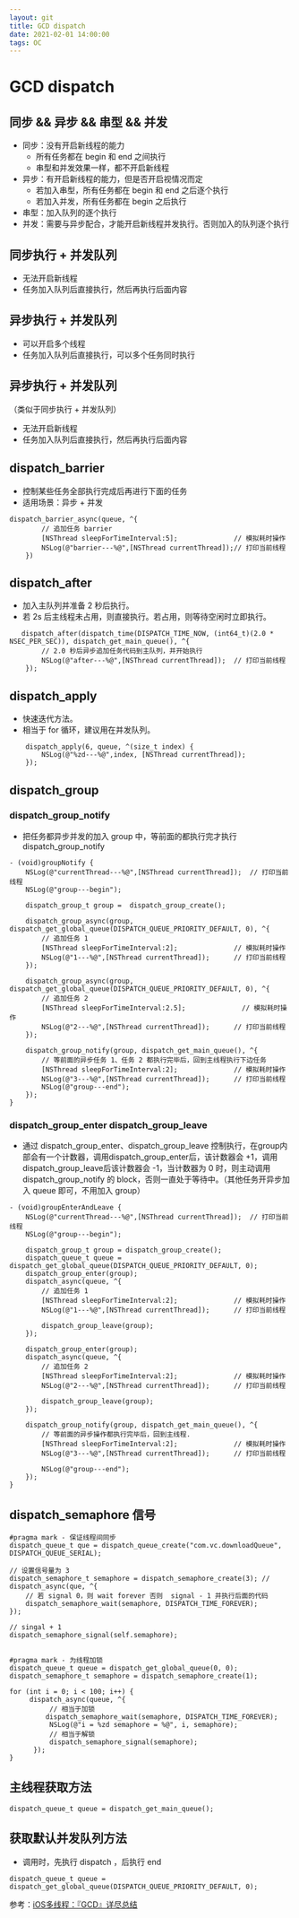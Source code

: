 ```yaml
---
layout: git
title: GCD dispatch
date: 2021-02-01 14:00:00
tags: OC
---
```

# GCD dispatch

## 同步 && 异步 && 串型 && 并发
* 同步：没有开启新线程的能力
    * 所有任务都在 begin 和 end 之间执行
    * 串型和并发效果一样，都不开启新线程
* 异步：有开启新线程的能力，但是否开启视情况而定
    * 若加入串型，所有任务都在 begin 和 end 之后逐个执行
    * 若加入并发，所有任务都在 begin 之后执行
* 串型：加入队列的逐个执行
* 并发：需要与异步配合，才能开启新线程并发执行。否则加入的队列逐个执行

## 同步执行 + 并发队列
* 无法开启新线程
* 任务加入队列后直接执行，然后再执行后面内容

## 异步执行 + 并发队列
 * 可以开启多个线程
 * 任务加入队列后直接执行，可以多个任务同时执行
 
## 异步执行 + 并发队列
（类似于同步执行 + 并发队列）
* 无法开启新线程
* 任务加入队列后直接执行，然后再执行后面内容

## dispatch_barrier
* 控制某些任务全部执行完成后再进行下面的任务
* 适用场景：异步 + 并发

```
dispatch_barrier_async(queue, ^{
        // 追加任务 barrier
        [NSThread sleepForTimeInterval:5];              // 模拟耗时操作
        NSLog(@"barrier---%@",[NSThread currentThread]);// 打印当前线程
    })

```

## dispatch_after
* 加入主队列并准备 2 秒后执行。
* 若 2s 后主线程未占用，则直接执行。若占用，则等待空闲时立即执行。

```
   dispatch_after(dispatch_time(DISPATCH_TIME_NOW, (int64_t)(2.0 * NSEC_PER_SEC)), dispatch_get_main_queue(), ^{
        // 2.0 秒后异步追加任务代码到主队列，并开始执行
        NSLog(@"after---%@",[NSThread currentThread]);  // 打印当前线程
    });
```

## dispatch_apply
* 快速迭代方法。
* 相当于 for 循环，建议用在并发队列。

```
    dispatch_apply(6, queue, ^(size_t index) {
        NSLog(@"%zd---%@",index, [NSThread currentThread]);
    });
```

## dispatch_group

### dispatch_group_notify
* 把任务都异步并发的加入 group 中，等前面的都执行完才执行 dispatch_group_notify

```
- (void)groupNotify {
    NSLog(@"currentThread---%@",[NSThread currentThread]);  // 打印当前线程
    NSLog(@"group---begin");
    
    dispatch_group_t group =  dispatch_group_create();
    
    dispatch_group_async(group, dispatch_get_global_queue(DISPATCH_QUEUE_PRIORITY_DEFAULT, 0), ^{
        // 追加任务 1
        [NSThread sleepForTimeInterval:2];              // 模拟耗时操作
        NSLog(@"1---%@",[NSThread currentThread]);      // 打印当前线程
    });
    
    dispatch_group_async(group, dispatch_get_global_queue(DISPATCH_QUEUE_PRIORITY_DEFAULT, 0), ^{
        // 追加任务 2
        [NSThread sleepForTimeInterval:2.5];              // 模拟耗时操作
        NSLog(@"2---%@",[NSThread currentThread]);      // 打印当前线程
    });
    
    dispatch_group_notify(group, dispatch_get_main_queue(), ^{
        // 等前面的异步任务 1、任务 2 都执行完毕后，回到主线程执行下边任务
        [NSThread sleepForTimeInterval:2];              // 模拟耗时操作
        NSLog(@"3---%@",[NSThread currentThread]);      // 打印当前线程
        NSLog(@"group---end");
    });
}
```
### dispatch_group_enter dispatch_group_leave 
* 通过 dispatch_group_enter、dispatch_group_leave 控制执行，在group内部会有一个计数器，调用dispatch_group_enter后，该计数器会 +1，调用 dispatch_group_leave后该计数器会 -1，当计数器为 0 时，则主动调用dispatch_group_notify 的 block，否则一直处于等待中。（其他任务开异步加入 queue 即可，不用加入 group）

```
- (void)groupEnterAndLeave {
    NSLog(@"currentThread---%@",[NSThread currentThread]);  // 打印当前线程
    NSLog(@"group---begin");
    
    dispatch_group_t group = dispatch_group_create();
    dispatch_queue_t queue = dispatch_get_global_queue(DISPATCH_QUEUE_PRIORITY_DEFAULT, 0);
    dispatch_group_enter(group);
    dispatch_async(queue, ^{
        // 追加任务 1
        [NSThread sleepForTimeInterval:2];              // 模拟耗时操作
        NSLog(@"1---%@",[NSThread currentThread]);      // 打印当前线程

        dispatch_group_leave(group);
    });
    
    dispatch_group_enter(group);
    dispatch_async(queue, ^{
        // 追加任务 2
        [NSThread sleepForTimeInterval:2];              // 模拟耗时操作
        NSLog(@"2---%@",[NSThread currentThread]);      // 打印当前线程
        
        dispatch_group_leave(group);
    });
    
    dispatch_group_notify(group, dispatch_get_main_queue(), ^{
        // 等前面的异步操作都执行完毕后，回到主线程.
        [NSThread sleepForTimeInterval:2];              // 模拟耗时操作
        NSLog(@"3---%@",[NSThread currentThread]);      // 打印当前线程
    
        NSLog(@"group---end");
    });
}
```
## dispatch_semaphore 信号
```
#pragma mark - 保证线程间同步
dispatch_queue_t que = dispatch_queue_create("com.vc.downloadQueue", DISPATCH_QUEUE_SERIAL);

// 设置信号量为 3
dispatch_semaphore_t semaphore = dispatch_semaphore_create(3); //
dispatch_async(que, ^{
    // 若 signal 0，则 wait forever 否则  signal - 1 并执行后面的代码
    dispatch_semaphore_wait(semaphore, DISPATCH_TIME_FOREVER);
});

// singal + 1
dispatch_semaphore_signal(self.semaphore);


#pragma mark - 为线程加锁
dispatch_queue_t queue = dispatch_get_global_queue(0, 0);
dispatch_semaphore_t semaphore = dispatch_semaphore_create(1);
        
for (int i = 0; i < 100; i++) {
     dispatch_async(queue, ^{
          // 相当于加锁
         dispatch_semaphore_wait(semaphore, DISPATCH_TIME_FOREVER);
          NSLog(@"i = %zd semaphore = %@", i, semaphore);
          // 相当于解锁
          dispatch_semaphore_signal(semaphore);
      });
}

```

## 主线程获取方法
```
dispatch_queue_t queue = dispatch_get_main_queue();
```
## 获取默认并发队列方法

* 调用时，先执行 dispatch ，后执行 end

```
dispatch_queue_t queue = dispatch_get_global_queue(DISPATCH_QUEUE_PRIORITY_DEFAULT, 0);

```

参考：[iOS多线程：『GCD』详尽总结
](https://juejin.cn/post/6844903566398717960#heading-17)